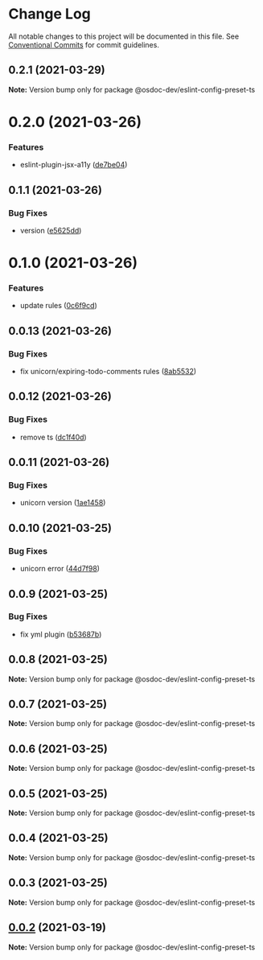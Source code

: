 # Change Log

All notable changes to this project will be documented in this file.
See [Conventional Commits](https://conventionalcommits.org) for commit guidelines.

## 0.2.1 (2021-03-29)

**Note:** Version bump only for package @osdoc-dev/eslint-config-preset-ts





# 0.2.0 (2021-03-26)


### Features

* eslint-plugin-jsx-a11y ([de7be04](https://github.com/osdoc-dev/eslint-config-preset/commit/de7be041543b74212d79326b1458edf8311442c5))





## 0.1.1 (2021-03-26)


### Bug Fixes

* version ([e5625dd](https://github.com/osdoc-dev/eslint-config-preset/commit/e5625dd4bf32ad914ea117ff6d81789410d91f43))





# 0.1.0 (2021-03-26)


### Features

* update rules ([0c6f9cd](https://github.com/osdoc-dev/eslint-config-preset/commit/0c6f9cd077210d361ada4dff0604b289fa15a8ae))





## 0.0.13 (2021-03-26)


### Bug Fixes

* fix unicorn/expiring-todo-comments rules ([8ab5532](https://github.com/osdoc-dev/eslint-config-preset/commit/8ab553281a0e62b3e930b57b20a331e077f986df))





## 0.0.12 (2021-03-26)


### Bug Fixes

* remove ts ([dc1f40d](https://github.com/osdoc-dev/eslint-config-preset/commit/dc1f40d2c2f187b337cfe00b25583bf54f6c0416))





## 0.0.11 (2021-03-26)


### Bug Fixes

* unicorn version ([1ae1458](https://github.com/osdoc-dev/eslint-config-preset/commit/1ae14589e57881e13266e66513ee824293518480))





## 0.0.10 (2021-03-25)


### Bug Fixes

* unicorn error ([44d7f98](https://github.com/osdoc-dev/eslint-config-preset/commit/44d7f9867a0e25e2e91a15eb6487dde1e8fab101))





## 0.0.9 (2021-03-25)


### Bug Fixes

* fix yml plugin ([b53687b](https://github.com/osdoc-dev/eslint-config-preset/commit/b53687be8ff92c3a24fb62f76473245e8ada40a3))





## 0.0.8 (2021-03-25)

**Note:** Version bump only for package @osdoc-dev/eslint-config-preset-ts





## 0.0.7 (2021-03-25)

**Note:** Version bump only for package @osdoc-dev/eslint-config-preset-ts





## 0.0.6 (2021-03-25)

**Note:** Version bump only for package @osdoc-dev/eslint-config-preset-ts





## 0.0.5 (2021-03-25)

**Note:** Version bump only for package @osdoc-dev/eslint-config-preset-ts





## 0.0.4 (2021-03-25)

**Note:** Version bump only for package @osdoc-dev/eslint-config-preset-ts





## 0.0.3 (2021-03-25)

**Note:** Version bump only for package @osdoc-dev/eslint-config-preset-ts





## [0.0.2](https://github.com/osdoc-dev/lint-preset/compare/v0.3.0...v0.0.2) (2021-03-19)

**Note:** Version bump only for package @osdoc-dev/eslint-config-preset-ts
